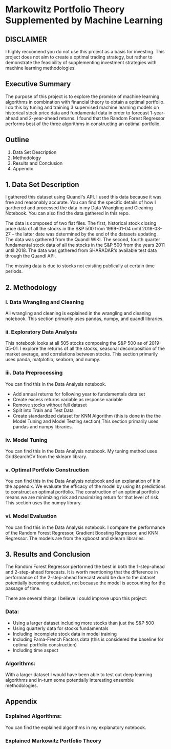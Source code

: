 # Markowitz Portfolio Theory Supplemented by Machine Learning

## DISCLAIMER
I highly reccomend you do not use this project as a basis for investing. This project does not aim to create a optimal trading strategy, but rather to demonstrate the feasibility of supplementing investment strategies with machine learning methodologies.

## Executive Summary
The purpose of this project is to explore the promise of machine learning algorithms in combination with financial theory to obtain a optimal portfolio. I do this by tuning and training 3 supervised machine learning models on historical stock price data and fundamental data in order to forecast 1-year-ahead and 2-year-ahead returns. I found that the Random Forest Regressor performs best of the three algorithms in constructing an optimal portfolio.

## Outline
1. Data Set Description
2. Methodology
3. Results and Conclusion
4. Appendix

## 1. Data Set Description

I gathered this dataset using Quandl's API. I used this data because it was free and reasonably accurate. You can find the specific details of how I garthered and processed the data in my Data Wrangling and Cleaning Notebook. You can also find the data gathered in this repo.

The data is composed of two flat files. The first, historical stock closing price data of all the stocks in the S&P 500 from 1999-01-04 until 2018-03-27 – the latter date was determined by the end of the datasets updating. The data was gathered from the Quandl WIKI. The second, fourth quarter fundamental stock data of all the stocks in the S&P 500 from the years 2011 until 2018. The data was gathered from SHARADAR's available test data through the Quandl API.

The missing data is due to stocks not existing publically at certain time periods.

## 2. Methodology

### i. Data Wrangling and Cleaning
All wrangling and cleaning is explained in the wrangling and cleaning notebook. 
This section primarily uses pandas, numpy, and quandl libraries.

### ii. Exploratory Data Analysis
This notebook looks at all 505 stocks composing the S&P 500 as of 2019-05-01. 
I explore the returns of all the stocks, seasonal decomposition of the market average, and correlations between stocks.
This section primarily uses panda, matplotlib, seaborn, and numpy.

### iii. Data Preprocessing
You can find this in the Data Analysis notebook.
- Add annual returns for following year to fundamentals data set
- Create excess returns variable as response variable
- Remove stocks without full dataset
- Split into Train and Test Data
- Create standardized dataset for KNN Algorithm (this is done in the the Model Tuning and Model Testing section)
This section primarily uses pandas and numpy libraries.

### iv. Model Tuning
You can find this in the Data Analysis notebook.
My tuning method uses GridSearchCV from the sklearn library.

### v. Optimal Portfolio Construction
You can find this in the Data Analysis notebook and an explanation of it in the appendix.
We evaluate the efficacy of the model by using its predictions to construct an optimal portfolio. The construction of an optimal portfolio means we are minimizing risk and maximizing return for that level of risk. 
This section uses the numpy library.

### vi. Model Evaluation
You can find this in the Data Analysis notebook.
I compare the performance of the Random Forest Regressor, Gradient Boosting Regressor, and KNN Regressor.
The models are from the xgboost and sklearn libraries.

## 3. Results and Conclusion
The Random Forest Regressor performed the best in both the 1-step-ahead and 2-step-ahead forecasts. It is worth mentioning that the difference in performance of the 2-step-ahead forecast would be due to the dataset potentially becoming outdated, not because the model is accounting for the passage of time.

There are several things I believe I could improve upon this project:
### Data:
- Using a larger dataset including more stocks than just the S&P 500
- Using quarterly data for stocks fundamentals
- Including incomplete stock data in model training
- Including Fama-French Factors data (this is considered the baseline for optimal portfolio construction)
- Including time aspect

### Algorithms:
With a larger dataset I would have been able to test out deep learning algorithms and in-turn some potentially interesting ensemble methodologies. 

## Appendix

### Explained Algorithms:
You can find the explained algorithms in my explanatory notebook.

### Explained Markowitz Portfolio Theory
